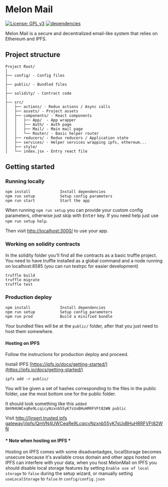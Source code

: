 # Melon Mail

[![License: GPL v3](https://img.shields.io/badge/License-GPL%20v3-blue.svg)](https://www.gnu.org/licenses/gpl-3.0)
[![dependencies](https://david-dm.org/DecenterApps/MelonMail.svg)](https://david-dm.org/DecenterApps/MelonMail)



Melon Mail is a secure and decentralized email-like system that relies on Ethereum and IPFS.

## Project structure
```
Project Root/
│
├── config/ - Config files
│
├── public/ - Bundled files
│
├── solidity/ - Contract code
│
├── src/
│   ├── actions/ - Redux actions / Async calls
│   ├── assets/ - Project assets
│   ├── components/ - React components
│   │   ├── App/  - App wrapper
│   │   ├── Auth/ - Auth page 
│   │   ├── Mail/ - Main mail page
│   │   └── Router/ - Basic helper router
│   ├── reducers/ - Redux reducers / Application state
│   ├── services/ - Helper services wrapping ipfs, ethereum...
│   ├── style/
│   └── index.jsx - Entry react file
```
## Getting started
### Running locally
```
npm install             Install dependencies 
npm run setup           Setup config parameters
npm run start           Start the app
```

When running `npm run setup` you can provide your custom config parameters, otherwise just skip with <kbd>Enter</kbd> key.  If you need help just use `npm run setup help`.

Then visit [http://localhost:3000/](http://localhost:3300/) to use your app.

### Working on solidity contracts
In the solidity folder you'll find all the contracts as a basic truffle project.
You need to have truffle installed as a global command and a node running on localhost:8585 (you can run testrpc for easier development)

```
truffle build
truffle migrate
truffle test
```

### Production deploy
```
npm install             Install dependencies 
npm run setup           Setup config parameters
npm run prod            Build a minified bundle
```
Your bundled files will be at the `public/` folder, after that you just need to host them somewhere.

#### Hosting on IPFS
Follow the instructions for production deploy and proceed. 

Install IPFS [https://ipfs.io/docs/getting-started/](https://ipfs.io/docs/getting-started/)
```
ipfs add -r public/
```
You will be given a set of hashes corresponding to the files in the public folder, use the most bottom one for the public folder.
 
It should look something like this `added QmVN4UWCeqRe9LcqicyNzxnb55yK7sUxBHuHRRFVFt82WN public`
 
Visit [http://[insert trusted ipfs gateway]/ipfs/QmVN4UWCeqRe9LcqicyNzxnb55yK7sUxBHuHRRFVFt82WN](https://ipfs.io/ipfs/#your_ipfs_hash#/)
 
####  * Note when hosting on IPFS * 
Hosting on IPFS comes with some disadvantadges, localStorage becomes unsecure because it's available cross domain and other apps hosted on IPFS can interfere with your data, when you host MelonMail on IPFS you should disable local storage
features by setting `Enable use of local storage` to `false` during the setup wizard, or manually setting `useLocalStorage` to `false` in `config/config.json`